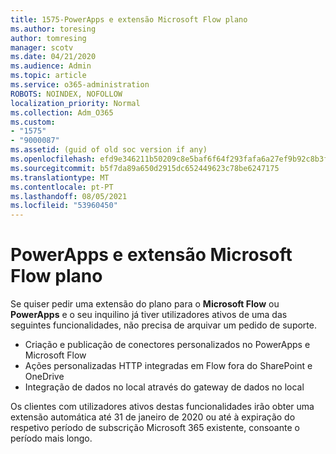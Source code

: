 ```yaml
---
title: 1575-PowerApps e extensão Microsoft Flow plano
ms.author: toresing
author: tomresing
manager: scotv
ms.date: 04/21/2020
ms.audience: Admin
ms.topic: article
ms.service: o365-administration
ROBOTS: NOINDEX, NOFOLLOW
localization_priority: Normal
ms.collection: Adm_O365
ms.custom:
- "1575"
- "9000087"
ms.assetid: (guid of old soc version if any)
ms.openlocfilehash: efd9e346211b50209c8e5baf6f64f293fafa6a27ef9b92c8b3f6fade889307a4
ms.sourcegitcommit: b5f7da89a650d2915dc652449623c78be6247175
ms.translationtype: MT
ms.contentlocale: pt-PT
ms.lasthandoff: 08/05/2021
ms.locfileid: "53960450"
---
```

# <a name="powerapps-and-microsoft-flow-plan-extension"></a>PowerApps e extensão Microsoft Flow plano

Se quiser pedir uma extensão do plano para o **Microsoft Flow** ou **PowerApps** e o seu inquilino já tiver utilizadores ativos de uma das seguintes funcionalidades, não precisa de arquivar um pedido de suporte.

- Criação e publicação de conectores personalizados no PowerApps e Microsoft Flow
- Ações personalizadas HTTP integradas em Flow fora do SharePoint e OneDrive
- Integração de dados no local através do gateway de dados no local

Os clientes com utilizadores ativos destas funcionalidades irão obter uma extensão automática até 31 de janeiro de 2020 ou até à expiração do respetivo período de subscrição Microsoft 365 existente, consoante o período mais longo.